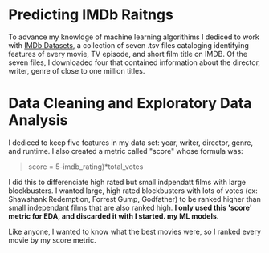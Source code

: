 # Predicting IMDb Raitngs

To advance my knowldge of machine learning algorithims I dediced to work with [IMDb Datasets](https://www.imdb.com/interfaces/), a collection of seven .tsv files cataloging identifying features of every movie, TV episode, and short film title on IMDB. Of the seven files, I downloaded four that contained information about the director, writer, genre of close to one million titles.

# Data Cleaning and Exploratory Data Analysis

I dediced to keep five features in my data set: year, writer, director, genre, and runtime. I also created a metric called "score" whose formula was:

> score = 5-imdb_rating)*total_votes

I did this to differenciate high rated but small indpendatt films with large blockbusters. I wanted large, high rated blockbusters with lots of votes (ex: Shawshank Redemption, Forrest Gump, Godfather) to be ranked higher than small independant films that are also ranked high. **I only used this 'score' metric for EDA, and discarded it with I started. my ML models.**

Like anyone, I wanted to know what the best movies were, so I ranked every movie by my score metric.

